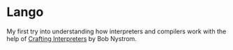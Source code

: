 # Lango

My first try into understanding how interpreters and compilers work with the help of [Crafting Interpreters](1) by Bob Nystrom.

[1]: http://www.craftinginterpreters.com/
